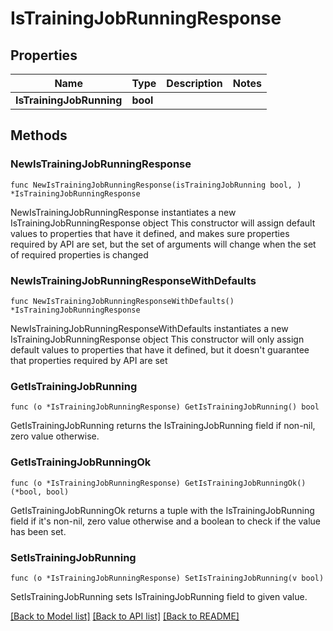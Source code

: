 # IsTrainingJobRunningResponse

## Properties

Name | Type | Description | Notes
------------ | ------------- | ------------- | -------------
**IsTrainingJobRunning** | **bool** |  | 

## Methods

### NewIsTrainingJobRunningResponse

`func NewIsTrainingJobRunningResponse(isTrainingJobRunning bool, ) *IsTrainingJobRunningResponse`

NewIsTrainingJobRunningResponse instantiates a new IsTrainingJobRunningResponse object
This constructor will assign default values to properties that have it defined,
and makes sure properties required by API are set, but the set of arguments
will change when the set of required properties is changed

### NewIsTrainingJobRunningResponseWithDefaults

`func NewIsTrainingJobRunningResponseWithDefaults() *IsTrainingJobRunningResponse`

NewIsTrainingJobRunningResponseWithDefaults instantiates a new IsTrainingJobRunningResponse object
This constructor will only assign default values to properties that have it defined,
but it doesn't guarantee that properties required by API are set

### GetIsTrainingJobRunning

`func (o *IsTrainingJobRunningResponse) GetIsTrainingJobRunning() bool`

GetIsTrainingJobRunning returns the IsTrainingJobRunning field if non-nil, zero value otherwise.

### GetIsTrainingJobRunningOk

`func (o *IsTrainingJobRunningResponse) GetIsTrainingJobRunningOk() (*bool, bool)`

GetIsTrainingJobRunningOk returns a tuple with the IsTrainingJobRunning field if it's non-nil, zero value otherwise
and a boolean to check if the value has been set.

### SetIsTrainingJobRunning

`func (o *IsTrainingJobRunningResponse) SetIsTrainingJobRunning(v bool)`

SetIsTrainingJobRunning sets IsTrainingJobRunning field to given value.



[[Back to Model list]](../README.md#documentation-for-models) [[Back to API list]](../README.md#documentation-for-api-endpoints) [[Back to README]](../README.md)


